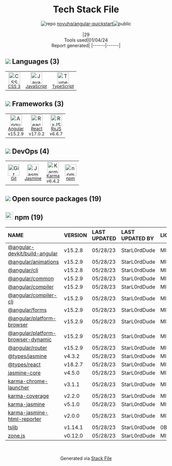 <!--
&lt;--- Readme.md Snippet without images Start ---&gt;
## Tech Stack
novuhq/angular-quickstart is built on the following main stack:

- [Jasmine](http://jasmine.github.io/) – Javascript Testing Framework
- [React](https://reactjs.org/) – Javascript UI Libraries
- [JavaScript](https://developer.mozilla.org/en-US/docs/Web/JavaScript) – Languages
- [Karma](http://karma-runner.github.io/) – Browser Testing
- [TypeScript](http://www.typescriptlang.org) – Languages
- [RxJS](http://reactivex.io/rxjs/) – Concurrency Frameworks
- [Angular](https://angular.io) – Javascript MVC Frameworks

Full tech stack [here](/techstack.md)

&lt;--- Readme.md Snippet without images End ---&gt;

&lt;--- Readme.md Snippet with images Start ---&gt;
## Tech Stack
novuhq/angular-quickstart is built on the following main stack:

- <img width='25' height='25' src='https://img.stackshare.io/service/831/7c0b595409af531b9cdeb07f8c513e8b.png' alt='Jasmine'/> [Jasmine](http://jasmine.github.io/) – Javascript Testing Framework
- <img width='25' height='25' src='https://img.stackshare.io/service/1020/OYIaJ1KK.png' alt='React'/> [React](https://reactjs.org/) – Javascript UI Libraries
- <img width='25' height='25' src='https://img.stackshare.io/service/1209/javascript.jpeg' alt='JavaScript'/> [JavaScript](https://developer.mozilla.org/en-US/docs/Web/JavaScript) – Languages
- <img width='25' height='25' src='https://img.stackshare.io/service/1420/TidYGd6a.png' alt='Karma'/> [Karma](http://karma-runner.github.io/) – Browser Testing
- <img width='25' height='25' src='https://img.stackshare.io/service/1612/bynNY5dJ.jpg' alt='TypeScript'/> [TypeScript](http://www.typescriptlang.org) – Languages
- <img width='25' height='25' src='https://img.stackshare.io/service/1796/984368.png' alt='RxJS'/> [RxJS](http://reactivex.io/rxjs/) – Concurrency Frameworks
- <img width='25' height='25' src='https://img.stackshare.io/service/3745/cb8U-gL6_400x400.jpg' alt='Angular'/> [Angular](https://angular.io) – Javascript MVC Frameworks

Full tech stack [here](/techstack.md)

&lt;--- Readme.md Snippet with images End ---&gt;
-->
<div align="center">

# Tech Stack File
![](https://img.stackshare.io/repo.svg "repo") [novuhq/angular-quickstart](https://github.com/novuhq/angular-quickstart)![](https://img.stackshare.io/public_badge.svg "public")
<br/><br/>
|29<br/>Tools used|01/04/24 <br/>Report generated|
|------|------|
</div>

## <img src='https://img.stackshare.io/languages.svg'/> Languages (3)
<table><tr>
  <td align='center'>
  <img width='36' height='36' src='https://img.stackshare.io/service/6727/css.png' alt='CSS 3'>
  <br>
  <sub><a href="https://developer.mozilla.org/en-US/docs/Web/CSS/CSS3">CSS 3</a></sub>
  <br>
  <sub></sub>
</td>

<td align='center'>
  <img width='36' height='36' src='https://img.stackshare.io/service/1209/javascript.jpeg' alt='JavaScript'>
  <br>
  <sub><a href="https://developer.mozilla.org/en-US/docs/Web/JavaScript">JavaScript</a></sub>
  <br>
  <sub></sub>
</td>

<td align='center'>
  <img width='36' height='36' src='https://img.stackshare.io/service/1612/bynNY5dJ.jpg' alt='TypeScript'>
  <br>
  <sub><a href="http://www.typescriptlang.org">TypeScript</a></sub>
  <br>
  <sub></sub>
</td>

</tr>
</table>

## <img src='https://img.stackshare.io/frameworks.svg'/> Frameworks (3)
<table><tr>
  <td align='center'>
  <img width='36' height='36' src='https://img.stackshare.io/service/3745/cb8U-gL6_400x400.jpg' alt='Angular'>
  <br>
  <sub><a href="https://angular.io">Angular</a></sub>
  <br>
  <sub>v15.2.9</sub>
</td>

<td align='center'>
  <img width='36' height='36' src='https://img.stackshare.io/service/1020/OYIaJ1KK.png' alt='React'>
  <br>
  <sub><a href="https://reactjs.org/">React</a></sub>
  <br>
  <sub>v17.0.2</sub>
</td>

<td align='center'>
  <img width='36' height='36' src='https://img.stackshare.io/service/1796/984368.png' alt='RxJS'>
  <br>
  <sub><a href="http://reactivex.io/rxjs/">RxJS</a></sub>
  <br>
  <sub>v6.6.7</sub>
</td>

</tr>
</table>

## <img src='https://img.stackshare.io/devops.svg'/> DevOps (4)
<table><tr>
  <td align='center'>
  <img width='36' height='36' src='https://img.stackshare.io/service/1046/git.png' alt='Git'>
  <br>
  <sub><a href="http://git-scm.com/">Git</a></sub>
  <br>
  <sub></sub>
</td>

<td align='center'>
  <img width='36' height='36' src='https://img.stackshare.io/service/831/7c0b595409af531b9cdeb07f8c513e8b.png' alt='Jasmine'>
  <br>
  <sub><a href="http://jasmine.github.io/">Jasmine</a></sub>
  <br>
  <sub></sub>
</td>

<td align='center'>
  <img width='36' height='36' src='https://img.stackshare.io/service/1420/TidYGd6a.png' alt='Karma'>
  <br>
  <sub><a href="http://karma-runner.github.io/">Karma</a></sub>
  <br>
  <sub>v6.4.2</sub>
</td>

<td align='center'>
  <img width='36' height='36' src='https://img.stackshare.io/service/1120/lejvzrnlpb308aftn31u.png' alt='npm'>
  <br>
  <sub><a href="https://www.npmjs.com/">npm</a></sub>
  <br>
  <sub></sub>
</td>

</tr>
</table>


## <img src='https://img.stackshare.io/group.svg' /> Open source packages (19)</h2>

## <img width='24' height='24' src='https://img.stackshare.io/service/1120/lejvzrnlpb308aftn31u.png'/> npm (19)

|NAME|VERSION|LAST UPDATED|LAST UPDATED BY|LICENSE|VULNERABILITIES|
|:------|:------|:------|:------|:------|:------|
|[@angular-devkit/build-angular](https://www.npmjs.com/@angular-devkit/build-angular)|v15.2.8|05/28/23|StarL0rdDude |MIT|N/A|
|[@angular/animations](https://www.npmjs.com/@angular/animations)|v15.2.9|05/28/23|StarL0rdDude |MIT|N/A|
|[@angular/cli](https://www.npmjs.com/@angular/cli)|v15.2.8|05/28/23|StarL0rdDude |MIT|N/A|
|[@angular/common](https://www.npmjs.com/@angular/common)|v15.2.9|05/28/23|StarL0rdDude |MIT|N/A|
|[@angular/compiler](https://www.npmjs.com/@angular/compiler)|v15.2.9|05/28/23|StarL0rdDude |MIT|N/A|
|[@angular/compiler-cli](https://www.npmjs.com/@angular/compiler-cli)|v15.2.9|05/28/23|StarL0rdDude |MIT|N/A|
|[@angular/forms](https://www.npmjs.com/@angular/forms)|v15.2.9|05/28/23|StarL0rdDude |MIT|N/A|
|[@angular/platform-browser](https://www.npmjs.com/@angular/platform-browser)|v15.2.9|05/28/23|StarL0rdDude |MIT|N/A|
|[@angular/platform-browser-dynamic](https://www.npmjs.com/@angular/platform-browser-dynamic)|v15.2.9|05/28/23|StarL0rdDude |MIT|N/A|
|[@angular/router](https://www.npmjs.com/@angular/router)|v15.2.9|05/28/23|StarL0rdDude |MIT|N/A|
|[@types/jasmine](https://www.npmjs.com/@types/jasmine)|v4.3.2|05/28/23|StarL0rdDude |MIT|N/A|
|[@types/react](https://www.npmjs.com/@types/react)|v18.2.7|05/28/23|StarL0rdDude |MIT|N/A|
|[jasmine-core](https://www.npmjs.com/jasmine-core)|v4.5.0|05/28/23|StarL0rdDude |MIT|N/A|
|[karma-chrome-launcher](https://www.npmjs.com/karma-chrome-launcher)|v3.1.1|05/28/23|StarL0rdDude |MIT|N/A|
|[karma-coverage](https://www.npmjs.com/karma-coverage)|v2.2.0|05/28/23|StarL0rdDude |MIT|N/A|
|[karma-jasmine](https://www.npmjs.com/karma-jasmine)|v5.1.0|05/28/23|StarL0rdDude |MIT|N/A|
|[karma-jasmine-html-reporter](https://www.npmjs.com/karma-jasmine-html-reporter)|v2.0.0|05/28/23|StarL0rdDude |MIT|N/A|
|[tslib](https://www.npmjs.com/tslib)|v1.14.1|05/28/23|StarL0rdDude |0BSD|N/A|
|[zone.js](https://www.npmjs.com/zone.js)|v0.12.0|05/28/23|StarL0rdDude |MIT|N/A|

<br/>
<div align='center'>

Generated via [Stack File](https://github.com/marketplace/stack-file)
